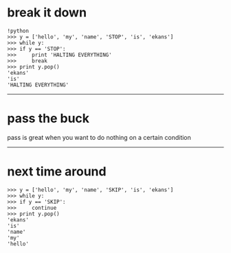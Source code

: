 # break it down

	!python
	>>> y = ['hello', 'my', 'name', 'STOP', 'is', 'ekans']
	>>> while y:
	>>> if y == 'STOP':
	>>> 	print 'HALTING EVERYTHING'
	>>> 	break
	>>> print y.pop()
	'ekans'
	'is'
	'HALTING EVERYTHING'

---

# pass the buck

pass is great when you want to do nothing on a certain condition

---

# next time around
	>>> y = ['hello', 'my', 'name', 'SKIP', 'is', 'ekans']
	>>> while y:
	>>> if y == 'SKIP':
	>>> 	continue
	>>> print y.pop()
	'ekans'
	'is'
	'name'
	'my'
	'hello'

